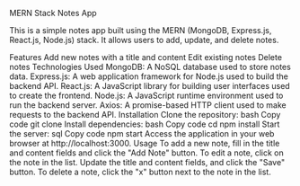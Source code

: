 MERN Stack Notes App



This is a simple notes app built using the MERN (MongoDB, Express.js, React.js, Node.js) stack. It allows users to add, update, and delete notes.

Features
Add new notes with a title and content
Edit existing notes
Delete notes
Technologies Used
MongoDB: A NoSQL database used to store notes data.
Express.js: A web application framework for Node.js used to build the backend API.
React.js: A JavaScript library for building user interfaces used to create the frontend.
Node.js: A JavaScript runtime environment used to run the backend server.
Axios: A promise-based HTTP client used to make requests to the backend API.
Installation
Clone the repository:
bash
Copy code
git clone <repository-url>
Install dependencies:
bash
Copy code
cd <project-folder>
npm install
Start the server:
sql
Copy code
npm start
Access the application in your web browser at http://localhost:3000.
Usage
To add a new note, fill in the title and content fields and click the "Add Note" button.
To edit a note, click on the note in the list. Update the title and content fields, and click the "Save" button.
To delete a note, click the "x" button next to the note in the list.
